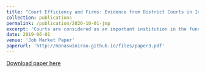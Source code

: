 ```yaml
---
title: "Court Efficiency and Firms: Evidence from District Courts in India"
collection: publications
permalink: /publication/2020-10-01-jmp
excerpt: 'Courts are considered as an important institution in the functioning of markets. Yet, there is limited causal evidence showing this relationship. This paper estimates the causal effects of court output on formal sector firm production using novel data comprising of the universe of 6 million case records over 9 years across 195 district courts in India. Taking advantage of the granular data, I construct a robust measure of court output, both at the level of the district court as well as at the level of caseload involving specific firms that I am able to match with a sample dataset on firms. These measurements enable me to shed light on the role of court output on lending behavior in local credit markets, which responds positively to an increase in court output. This is because timely resolution of litigation supports lenders and acts as a deterrent to non-financial firms. As a result, this relaxes the credit constraints firms face, expanding production and improving profits. To demonstrate these effects as causal, I exploit plausible exogenous variation in judge occupancy, arising out of a system of rotating transfers of judges and existing vacancies, to instrument for potentially endogenous court output. Finally, I show positive complementarities between better courts output and legal reforms by using the examples of industrial-labor relations and changes in bankruptcy procedure.'
date: 2019-06-01
venue: 'Job Market Paper'
paperurl: 'http://manaswinirao.github.io/files/paper3.pdf'
---
```


[Download paper here](http://manaswinirao.github.io/files/paper3.pdf)